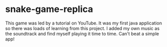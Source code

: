 # snake-game-replica
This game was led by a tutorial on YouTube. It was my first java application so there was loads of learning from this project. I added my own music as the soundtrack and find myself playing it time to time. Can't beat a simple app!
